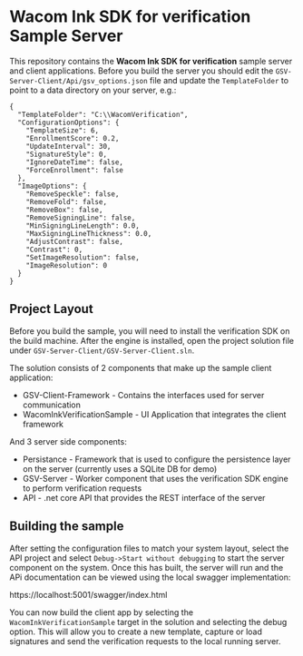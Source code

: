 # Wacom Ink SDK for verification Sample Server

This repository contains the **Wacom Ink SDK for verification** sample server and client applications. Before you build the server you should edit the `GSV-Server-Client/Api/gsv_options.json` file and update the `TemplateFolder` to point to a data directory on your server, e.g.:

```
{
  "TemplateFolder": "C:\\WacomVerification",
  "ConfigurationOptions": {
    "TemplateSize": 6,
    "EnrollmentScore": 0.2,
    "UpdateInterval": 30,
    "SignatureStyle": 0,
    "IgnoreDateTime": false,
    "ForceEnrollment": false
  },
  "ImageOptions": {
    "RemoveSpeckle": false,
    "RemoveFold": false,
    "RemoveBox": false,
    "RemoveSigningLine": false,
    "MinSigningLineLength": 0.0,
    "MaxSigningLineThickness": 0.0,
    "AdjustContrast": false,
    "Contrast": 0,
    "SetImageResolution": false,
    "ImageResolution": 0
  }
}
```

## Project Layout

Before you build the sample, you will need to install the verification SDK on the build machine. After the engine is installed, open the project solution file under `GSV-Server-Client/GSV-Server-Client.sln`. 

The solution consists of 2 components that make up the sample client application:

* GSV-Client-Framework - Contains the interfaces used for server communication 
* WacomInkVerificationSample - UI Application that integrates the client framework 

And 3 server side components:

* Persistance - Framework that is used to configure the persistence layer on the server (currently uses a SQLite DB for demo)
* GSV-Server - Worker component that uses the verification SDK engine to perform verification requests
* API - .net core API that provides the REST interface of the server

## Building the sample

After setting the configuration files to match your system layout, select the API project and select  `Debug->Start without debugging`  to start the server component on the system. Once this has built, the server will run and the APi documentation can be viewed using the local swagger implementation:

https://localhost:5001/swagger/index.html

You can now build the client app by selecting the `WacomInkVerificationSample` target in the solution and selecting the debug option. This will allow you to create a new template, capture or load signatures and send the verification requests to the local running server.



    
